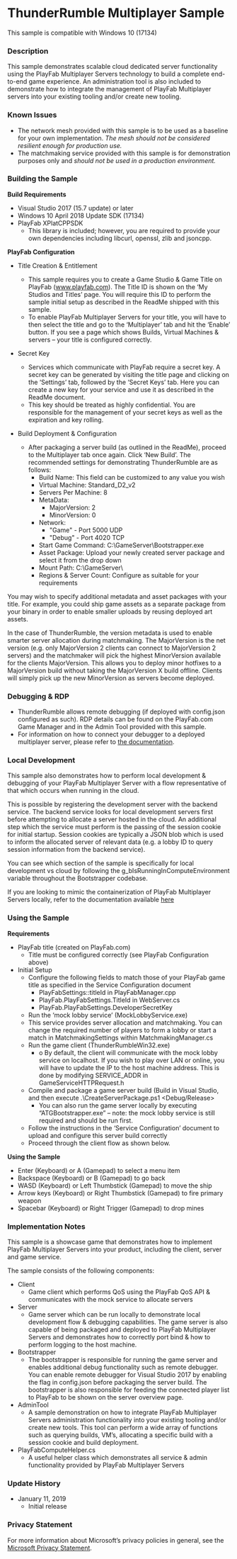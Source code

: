 # ThunderRumble Multiplayer Sample
This sample is compatible with Windows 10 (17134)

### Description

This sample demonstrates scalable cloud dedicated server functionality using the PlayFab Multiplayer Servers technology to build a complete end-to-end game experience.
An administration tool is also included to demonstrate how to integrate the management of PlayFab Multiplayer servers into your existing tooling and/or create new tooling.

### Known Issues

-	The network mesh provided with this sample is to be used as a baseline for your own implementation. _The mesh should not be considered resilient enough for production use._ 
-	The matchmaking service provided with this sample is for demonstration purposes only and _should not be used in a production environment._


### Building the Sample

**Build Requirements**

* Visual Studio 2017 (15.7 update) or later
* Windows 10 April 2018 Update SDK (17134)
* PlayFab XPlatCPPSDK
  * This library is included; however, you are required to provide your own dependencies including libcurl, openssl, zlib and jsoncpp.

**PlayFab Configuration**

* Title Creation & Entitlement
  * This sample requires you to create a Game Studio & Game Title on PlayFab (www.playfab.com). The Title ID is shown on the ‘My Studios and Titles’ page. You will require this ID to perform the sample initial setup as described in the ReadMe shipped with this sample.
  * To enable PlayFab Multiplayer Servers for your title, you will have to then select the title and go to the ‘Multiplayer’ tab and hit the ‘Enable’ button. If you see a page which shows Builds, Virtual Machines & servers – your title is configured correctly.
* Secret Key
  * Services which communicate with PlayFab require a secret key. A secret key can be generated by visiting the title page and clicking on the ‘Settings’ tab, followed by the ‘Secret Keys’ tab. Here you can create a new key for your service and use it as described in the ReadMe document.
  * This key should be treated as highly confidential. You are responsible for the management of your secret keys as well as the expiration and key rolling.

* Build Deployment & Configuration
  * After packaging a server build (as outlined in the ReadMe), proceed to the Multiplayer tab once again. Click ‘New Build’. The recommended settings for demonstrating ThunderRumble are as follows:
    * Build Name: This field can be customized to any value you wish
    * Virtual Machine: Standard_D2_v2
    * Servers Per Machine: 8
    * MetaData:
      * MajorVersion: 2
      * MinorVersion: 0
    * Network:
      * "Game" - Port 5000 UDP
      * "Debug" - Port 4020 TCP
    * Start Game Command: C:\GameServer\Bootstrapper.exe
    * Asset Package: Upload your newly created server package and select it from the drop down
    * Mount Path: C:\GameServer\
    * Regions & Server Count: Configure as suitable for your requirements
    
You may wish to specify additional metadata and asset packages with your title. For example, you could ship game assets as a separate package from your binary in order to enable smaller uploads by reusing deployed art assets.

In the case of ThunderRumble, the version metadata is used to enable smarter server allocation during matchmaking. The MajorVersion is the net version (e.g. only MajorVersion 2 clients can connect to MajorVersion 2 servers) and the matchmaker will pick the highest MinorVersion available for the clients MajorVersion. This allows you to deploy minor hotfixes to a MajorVersion build without taking the MajorVersion X build offline. Clients will simply pick up the new MinorVersion as servers become deployed.

### Debugging & RDP
  * ThunderRumble allows remote debugging (if deployed with config.json configured as such). RDP details can be found on the PlayFab.com Game Manager and in the Admin Tool provided with this sample.
  * For information on how to connect your debugger to a deployed multiplayer server, please refer to [the documentation](https://api.playfab.com/docs/tutorials/landing-tournaments/allocate-thunderhead).

 ### Local Development

This sample also demonstrates how to perform local development & debugging of your PlayFab Multiplayer Server with a flow representative of that which occurs when running in the cloud.

This is possible by registering the development server with the backend service. The backend service looks for local development servers first before attempting to allocate a server hosted in the cloud. An additional step which the service must perform is the passing of the session cookie for initial startup. Session cookies are typically a JSON blob which is used to inform the allocated server of relevant data (e.g. a lobby ID to query session information from the backend service).

You can see which section of the sample is specifically for local development vs cloud by following the g_bIsRunningInComputeEnvironment variable throughout the Bootstrapper codebase.

If you are looking to mimic the containerization of PlayFab Multiplayer Servers locally, refer to the documentation available [here](https://api.playfab.com/docs/tutorials/landing-tournaments/multiplayer-servers-2.0/debugging-playfab-multiplayer-platform-integration-locally)

 ### Using the Sample
 
**Requirements**
* PlayFab title (created on PlayFab.com)
  * Title must be configured correctly (see PlayFab Configuration above)
* Initial Setup
  * Configure the following fields to match those of your PlayFab game title as specified in the Service Configuration document
    * PlayFabSettings::titleId in PlayFabManager.cpp
    * PlayFab.PlayFabSettings.TitleId in WebServer.cs
    * PlayFab.PlayFabSettings.DeveloperSecretKey
   * Run the ‘mock lobby service’ (MockLobbyService.exe)
    * This service provides server allocation and matchmaking. You can change the required number of players to form a lobby or start a match in MatchmakingSettings within MatchmakingManager.cs
  * Run the game client (ThunderRumbleWin32.exe)
    * o	By default, the client will communicate with the mock lobby service on localhost. If you wish to play over LAN or online, you will have to update the IP to the host machine address. This is done by modifying SERVICE_ADDR in GameServiceHTTPRequest.h
  * Compile and package a game server build (Build in Visual Studio, and then execute .\CreateServerPackage.ps1 <Debug/Release>
    * You can also run the game server locally by executing “ATGBootstrapper.exe” – note: the mock lobby service is still required and should be run first.
  * Follow the instructions in the ‘Service Configuration’ document to upload and configure this server build correctly
  * Proceed through the client flow as shown below.

**Using the Sample**

* Enter (Keyboard) or A (Gamepad) to select a menu item
* Backspace (Keyboard) or B (Gamepad) to go back
* WASD (Keyboard) or Left Thumbstick (Gamepad) to move the ship
* Arrow keys (Keyboard) or Right Thumbstick (Gamepad) to fire primary weapon
* Spacebar (Keyboard) or Right Trigger (Gamepad) to drop mines

### Implementation Notes

This sample is a showcase game that demonstrates how to implement PlayFab Multiplayer Servers into your product, including the client, server and game service.

The sample consists of the following components:
* Client
  * Game client which performs QoS using the PlayFab QoS API & communicates with the mock service to allocate servers
* Server
  * Game server which can be run locally to demonstrate local development flow & debugging capabilities. The game server is also capable of being packaged and deployed to PlayFab Multiplayer Servers and demonstrates how to correctly port bind & how to perform logging to the host machine.
* Bootstrapper
  * The bootstrapper is responsible for running the game server and enables additional debug functionality such as remote debugger. You can enable remote debugger for Visual Studio 2017 by enabling the flag in config.json before packaging the server build. The bootstrapper is also responsible for feeding the connected player list to PlayFab to be shown on the server overview page.
* AdminTool
  * A sample demonstration on how to integrate PlayFab Multiplayer Servers administration functionality into your existing tooling and/or create new tools. This tool can perform a wide array of functions such as querying builds, VM’s, allocating a specific build with a session cookie and build deployment.
* PlayFabComputeHelper.cs
  * A useful helper class which demonstrates all service & admin functionality provided by PlayFab Multiplayer Servers

### Update History

* January 11, 2019
  * Initial release
 
### Privacy Statement

For more information about Microsoft’s privacy policies in general, see the [Microsoft Privacy Statement](https://privacy.microsoft.com/en-us/privacystatement/).
